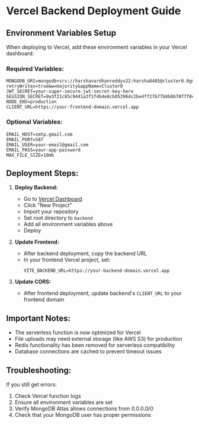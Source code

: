 # Vercel Backend Deployment Guide

## Environment Variables Setup

When deploying to Vercel, add these environment variables in your Vercel dashboard:

### Required Variables:
```
MONGODB_URI=mongodb+srv://harshavardhanreddyv22:harsha8485@cluster0.0gmulll.mongodb.net/harvesthub?retryWrites=true&w=majority&appName=Cluster0
JWT_SECRET=your-super-secure-jwt-secret-key-here
SESSION_SECRET=9a3f21c85c9441a3f1f4b4e8cb05396dc2be4ff27b77b0b8b78f7f8c5b62c33b4c1d16a3f4aa82327aa5d4a1e12cdbcc
NODE_ENV=production
CLIENT_URL=https://your-frontend-domain.vercel.app
```

### Optional Variables:
```
EMAIL_HOST=smtp.gmail.com
EMAIL_PORT=587
EMAIL_USER=your-email@gmail.com
EMAIL_PASS=your-app-password
MAX_FILE_SIZE=10mb
```

## Deployment Steps:

1. **Deploy Backend:**
   - Go to [Vercel Dashboard](https://vercel.com/dashboard)
   - Click "New Project"
   - Import your repository
   - Set root directory to `backend`
   - Add all environment variables above
   - Deploy

2. **Update Frontend:**
   - After backend deployment, copy the backend URL
   - In your frontend Vercel project, set:
     ```
     VITE_BACKEND_URL=https://your-backend-domain.vercel.app
     ```

3. **Update CORS:**
   - After frontend deployment, update backend's `CLIENT_URL` to your frontend domain

## Important Notes:

- The serverless function is now optimized for Vercel
- File uploads may need external storage (like AWS S3) for production
- Redis functionality has been removed for serverless compatibility
- Database connections are cached to prevent timeout issues

## Troubleshooting:

If you still get errors:
1. Check Vercel function logs
2. Ensure all environment variables are set
3. Verify MongoDB Atlas allows connections from 0.0.0.0/0
4. Check that your MongoDB user has proper permissions
